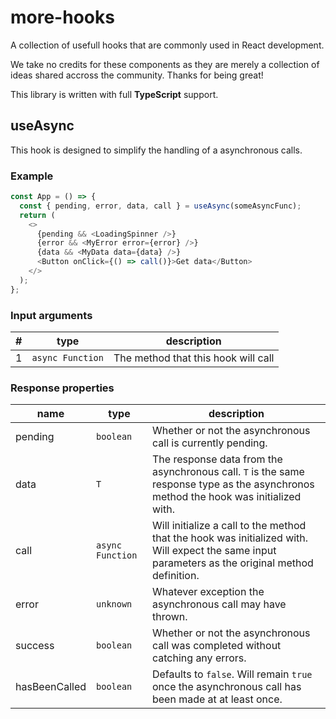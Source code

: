 # more-hooks

A collection of usefull hooks that are commonly used in React development.

We take no credits for these components as they are merely a collection of ideas shared accross the community. Thanks for being great!

This library is written with full **TypeScript** support.

## useAsync

This hook is designed to simplify the handling of a asynchronous calls.

### Example

```js
const App = () => {
  const { pending, error, data, call } = useAsync(someAsyncFunc);
  return (
    <>
      {pending && <LoadingSpinner />}
      {error && <MyError error={error} />}
      {data && <MyData data={data} />}
      <Button onClick={() => call()}>Get data</Button>
    </>
  );
};
```

### Input arguments

| #   | type             | description                         |
| --- | ---------------- | ----------------------------------- |
| 1   | `async Function` | The method that this hook will call |

### Response properties

| name          | type             | description                                                                                                                                       |
| ------------- | ---------------- | ------------------------------------------------------------------------------------------------------------------------------------------------- |
| pending       | `boolean`        | Whether or not the asynchronous call is currently pending.                                                                                        |
| data          | `T`              | The response data from the asynchronous call. `T` is the same response type as the asynchronos method the hook was initialized with.              |
| call          | `async Function` | Will initialize a call to the method that the hook was initialized with. Will expect the same input parameters as the original method definition. |
| error         | `unknown`        | Whatever exception the asynchronous call may have thrown.                                                                                         |
| success       | `boolean`        | Whether or not the asynchronous call was completed without catching any errors.                                                                   |
| hasBeenCalled | `boolean`        | Defaults to `false`. Will remain `true` once the asynchronous call has been made at at least once.                                                |
